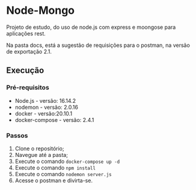 # Node-Mongo
  
Projeto de estudo, do uso de node.js com express e moongose para aplicações rest.  
  
Na pasta docs, está a sugestão de requisições para o postman, na versão de exportação 2.1.  

## Execução
### Pré-requisitos
 - Node.js - versão: 16.14.2
 - nodemon - versão: 2.0.16
 - docker - versão:20.10.1
 - docker-compose - versão: 2.4.1

### Passos  
1. Clone o repositório;
2. Navegue até a pasta;
3. Execute o comando ```docker-compose up -d```
4. Execute o comando ```npm install```
5. Execute o comando ```nodemon server.js```
6. Acesse o postman e divirta-se.
